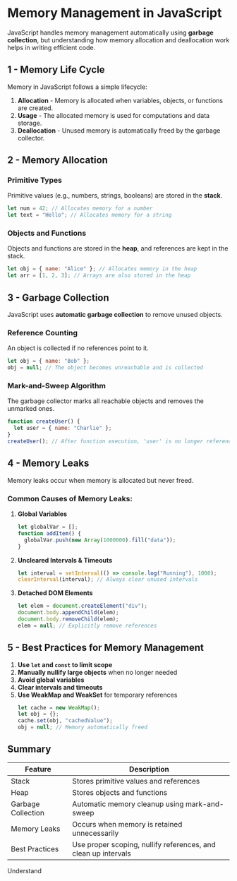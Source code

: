 # Memory Management in JavaScript

JavaScript handles memory management automatically using **garbage collection**, but understanding how memory allocation and deallocation work helps in writing efficient code.

## 1 - Memory Life Cycle
Memory in JavaScript follows a simple lifecycle:
1. **Allocation** - Memory is allocated when variables, objects, or functions are created.
2. **Usage** - The allocated memory is used for computations and data storage.
3. **Deallocation** - Unused memory is automatically freed by the garbage collector.

## 2 - Memory Allocation
### Primitive Types
Primitive values (e.g., numbers, strings, booleans) are stored in the **stack**.
```js
let num = 42; // Allocates memory for a number
let text = "Hello"; // Allocates memory for a string
```

### Objects and Functions
Objects and functions are stored in the **heap**, and references are kept in the stack.
```js
let obj = { name: "Alice" }; // Allocates memory in the heap
let arr = [1, 2, 3]; // Arrays are also stored in the heap
```

## 3 - Garbage Collection
JavaScript uses **automatic garbage collection** to remove unused objects.

### Reference Counting
An object is collected if no references point to it.
```js
let obj = { name: "Bob" };
obj = null; // The object becomes unreachable and is collected
```

### Mark-and-Sweep Algorithm
The garbage collector marks all reachable objects and removes the unmarked ones.
```js
function createUser() {
  let user = { name: "Charlie" };
}
createUser(); // After function execution, 'user' is no longer referenced
```

## 4 - Memory Leaks
Memory leaks occur when memory is allocated but never freed.

### Common Causes of Memory Leaks:
1. **Global Variables**
   ```js
   let globalVar = [];
   function addItem() {
     globalVar.push(new Array(1000000).fill("data"));
   }
   ```

2. **Uncleared Intervals & Timeouts**
   ```js
   let interval = setInterval(() => console.log("Running"), 1000);
   clearInterval(interval); // Always clear unused intervals
   ```

3. **Detached DOM Elements**
   ```js
   let elem = document.createElement("div");
   document.body.appendChild(elem);
   document.body.removeChild(elem);
   elem = null; // Explicitly remove references
   ```

## 5 - Best Practices for Memory Management
1. **Use `let` and `const` to limit scope**
2. **Manually nullify large objects** when no longer needed
3. **Avoid global variables**
4. **Clear intervals and timeouts**
5. **Use WeakMap and WeakSet** for temporary references
   ```js
   let cache = new WeakMap();
   let obj = {};
   cache.set(obj, "cachedValue");
   obj = null; // Memory automatically freed
   ```

## Summary
| Feature | Description |
|---------|-------------|
| Stack | Stores primitive values and references |
| Heap | Stores objects and functions |
| Garbage Collection | Automatic memory cleanup using mark-and-sweep |
| Memory Leaks | Occurs when memory is retained unnecessarily |
| Best Practices | Use proper scoping, nullify references, and clean up intervals |

Understand
